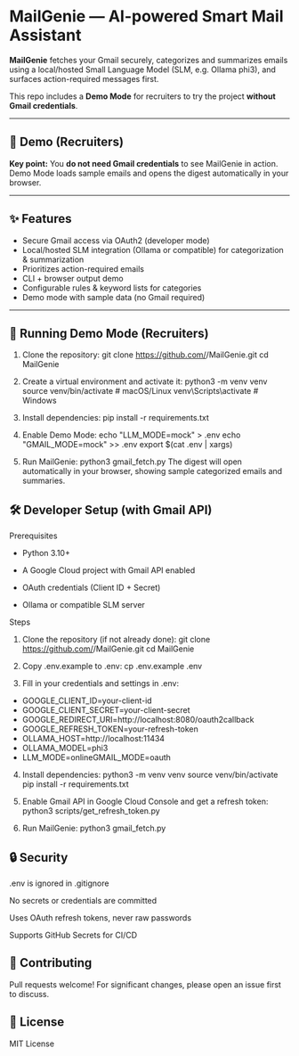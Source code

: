 # MailGenie — AI-powered Smart Mail Assistant

**MailGenie** fetches your Gmail securely, categorizes and summarizes emails using a local/hosted Small Language Model (SLM, e.g. Ollama phi3), and surfaces action-required messages first.  

This repo includes a **Demo Mode** for recruiters to try the project **without Gmail credentials**.

---

## 🎥 Demo (Recruiters)

**Key point:** You **do not need Gmail credentials** to see MailGenie in action. Demo Mode loads sample emails and opens the digest automatically in your browser.

---

## ✨ Features

- Secure Gmail access via OAuth2 (developer mode)
- Local/hosted SLM integration (Ollama or compatible) for categorization & summarization
- Prioritizes action-required emails
- CLI + browser output demo
- Configurable rules & keyword lists for categories
- Demo mode with sample data (no Gmail required)

---

## 🏃 Running Demo Mode (Recruiters)

1. Clone the repository:
git clone https://github.com/<your-username>/MailGenie.git
cd MailGenie

2. Create a virtual environment and activate it:
python3 -m venv venv
source venv/bin/activate   # macOS/Linux
venv\Scripts\activate    # Windows

3. Install dependencies:
pip install -r requirements.txt

4. Enable Demo Mode:
echo "LLM_MODE=mock" > .env
echo "GMAIL_MODE=mock" >> .env
export $(cat .env | xargs)

6. Run MailGenie:
python3 gmail_fetch.py
The digest will open automatically in your browser, showing sample categorized emails and summaries.

## 🛠 Developer Setup (with Gmail API)

Prerequisites
- Python 3.10+

- A Google Cloud project with Gmail API enabled

- OAuth credentials (Client ID + Secret)

- Ollama or compatible SLM server

Steps
1. Clone the repository (if not already done):
git clone https://github.com/<your-username>/MailGenie.git
cd MailGenie

2. Copy .env.example to .env:
cp .env.example .env

3. Fill in your credentials and settings in .env:
- GOOGLE_CLIENT_ID=your-client-id
- GOOGLE_CLIENT_SECRET=your-client-secret
- GOOGLE_REDIRECT_URI=http://localhost:8080/oauth2callback
- GOOGLE_REFRESH_TOKEN=your-refresh-token
- OLLAMA_HOST=http://localhost:11434
- OLLAMA_MODEL=phi3
- LLM_MODE=onlineGMAIL_MODE=oauth

4. Install dependencies:
python3 -m venv venv
source venv/bin/activate
pip install -r requirements.txt

5. Enable Gmail API in Google Cloud Console and get a refresh token:
python3 scripts/get_refresh_token.py

6. Run MailGenie:
python3 gmail_fetch.py


## 🔒 Security
.env is ignored in .gitignore

No secrets or credentials are committed

Uses OAuth refresh tokens, never raw passwords

Supports GitHub Secrets for CI/CD

## 🤝 Contributing
Pull requests welcome! For significant changes, please open an issue first to discuss.

## 📜 License
MIT License
